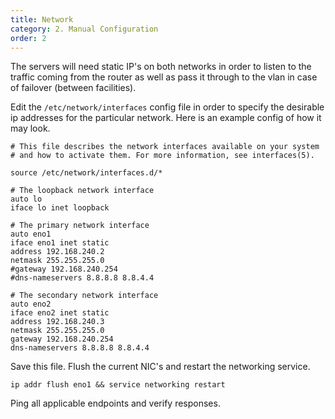 ```yaml
---
title: Network
category: 2. Manual Configuration
order: 2
---
```


The servers will need static IP's on both networks in order to listen to the traffic coming from the router as well as pass it through to the vlan in case of failover (between facilities).

Edit the `/etc/network/interfaces` config file in order to specify the desirable ip addresses for the particular network. Here is an example config of how it may look.

```
# This file describes the network interfaces available on your system
# and how to activate them. For more information, see interfaces(5).

source /etc/network/interfaces.d/*

# The loopback network interface
auto lo
iface lo inet loopback

# The primary network interface
auto eno1
iface eno1 inet static
address 192.168.240.2
netmask 255.255.255.0
#gateway 192.168.240.254
#dns-nameservers 8.8.8.8 8.8.4.4

# The secondary network interface
auto eno2
iface eno2 inet static
address 192.168.240.3
netmask 255.255.255.0
gateway 192.168.240.254
dns-nameservers 8.8.8.8 8.8.4.4
```

Save this file. Flush the current NIC's and restart the networking service.

`ip addr flush eno1 && service networking restart`

Ping all applicable endpoints and verify responses.

